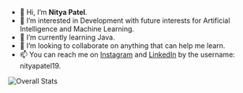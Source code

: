 - 👋 Hi, I’m <b>Nitya Patel</b>.
- 👀 I’m interested in Development with future interests for Artificial Intelligence and Machine Learning.
- 🌱 I’m currently learning Java.
- 💞️ I’m looking to collaborate on anything that can help me learn.
- 📫 You can reach me on [Instagram](https://www.instagram.com/nityapatel19/) and [LinkedIn](https://www/linkedin.com/nityapatel19) by the username: nityapatel19.

<!---
nityapatel19/nityapatel19 is a ✨ special ✨ repository because its `README.md` (this file) appears on your GitHub profile.
You can click the Preview link to take a look at your changes.
--->
![Overall Stats](https://github-readme-stats.vercel.app/api?username=nityapatel19&count_private=true&show_icons=true&hide=contribs)


<!---![Top Langs](https://github-readme-stats.vercel.app/api/top-langs/?username=nityapatel19&layout=compact&hide=html)--->
